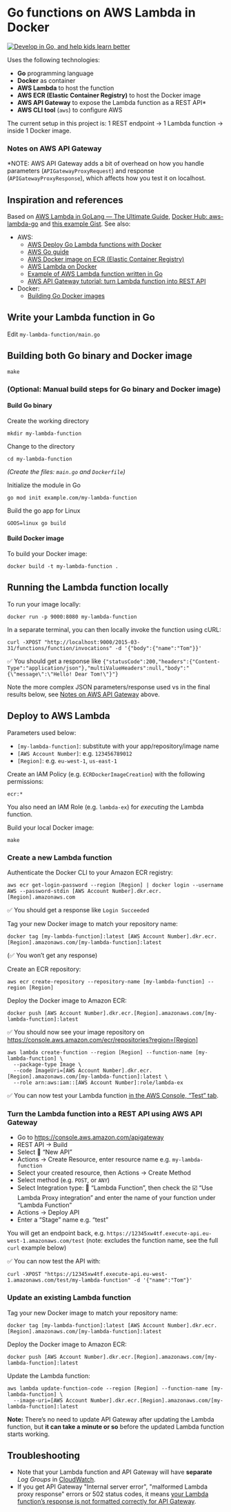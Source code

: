 # Go functions on AWS Lambda in Docker

[![Develop in Go, and help kids learn better](https://media.cdn.teamtailor.com/images/s3/teamtailor-production/gallery_picture/image_uploads/90c2c459-c30e-4f30-aea3-b7f5e47f52be/original.png)](https://jobs.binogi.com/jobs?department=Tech)

Uses the following technologies:

- **Go** programming language
- **Docker** as container
- **AWS Lambda** to host the function
- **AWS ECR (Elastic Container Registry)** to host the Docker image
- **AWS API Gateway** to expose the Lambda function as a REST API*
- **AWS CLI tool** (`aws`) to configure AWS

The current setup in this project is: 1 REST endpoint → 1 Lambda function → inside 1 Docker image.

### Notes on AWS API Gateway

*NOTE: AWS API Gateway adds a bit of overhead on how you handle parameters (`APIGatewayProxyRequest`) and response (`APIGatewayProxyResponse`), which affects how you test it on localhost.



## Inspiration and references

Based on [AWS Lambda in GoLang — The Ultimate Guide](https://www.softkraft.co/aws-lambda-in-golang/), [Docker Hub: aws-lambda-go](https://hub.docker.com/r/amazon/aws-lambda-go) and [this example Gist](https://gist.github.com/josephspurrier/05b9126279703a81122cba198df50d6f). See also:

- AWS:
	- [AWS Deploy Go Lambda functions with Docker](https://docs.aws.amazon.com/lambda/latest/dg/go-image.html)
	- [AWS Go guide](https://docs.aws.amazon.com/lambda/latest/dg/lambda-golang.html)
	- [AWS Docker image on ECR (Elastic Container Registry)](https://gallery.ecr.aws/lambda/go)
	- [AWS Lambda on Docker](https://docs.aws.amazon.com/lambda/latest/dg/configuration-images.html)
	- [Example of AWS Lambda function written in Go](https://docs.aws.amazon.com/lambda/latest/dg/golang-handler.html)
	- [AWS API Gateway tutorial: turn Lambda function into REST API](https://docs.aws.amazon.com/apigateway/latest/developerguide/api-gateway-create-api-as-simple-proxy-for-lambda.html)
- Docker:
	- [Building Go Docker images](https://docs.docker.com/language/golang/build-images/)


## Write your Lambda function in Go

Edit `my-lambda-function/main.go`


## Building both Go binary and Docker image

    make


### (Optional: Manual build steps for Go binary and Docker image)

#### Build Go binary

Create the working directory

    mkdir my-lambda-function

Change to the directory

    cd my-lambda-function

_(Create the files: `main.go` and `Dockerfile`)_

Initialize the module in Go

    go mod init example.com/my-lambda-function

Build the go app for Linux

    GOOS=linux go build

#### Build Docker image

To build your Docker image:

    docker build -t my-lambda-function .


## Running the Lambda function locally

To run your image locally:

    docker run -p 9000:8080 my-lambda-function

In a separate terminal, you can then locally invoke the function using cURL:

    curl -XPOST "http://localhost:9000/2015-03-31/functions/function/invocations" -d '{"body":{"name":"Tom"}}'

✅ You should get a response like `{"statusCode":200,"headers":{"Content-Type":"application/json"},"multiValueHeaders":null,"body":"{\"message\":\"Hello! Dear Tom!\"}"}`

Note the more complex JSON parameters/response used vs in the final results below, see [Notes on AWS API Gateway](#notes-on-aws-api-gateway) above.


## Deploy to AWS Lambda

Parameters used below:

- `[my-lambda-function]`: substitute with your app/repository/image name
- `[AWS Account Number]`: e.g. `123456789012`
- `[Region]`: e.g. `eu-west-1`, `us-east-1`

Create an IAM Policy (e.g. `ECRDockerImageCreation`) with the following permissions:

    ecr:*

You also need an IAM Role (e.g. `lambda-ex`) for _executing_ the Lambda function.

Build your local Docker image:

    make

### Create a new Lambda function

Authenticate the Docker CLI to your Amazon ECR registry:

    aws ecr get-login-password --region [Region] | docker login --username AWS --password-stdin [AWS Account Number].dkr.ecr.[Region].amazonaws.com

✅ You should get a response like `Login Succeeded`

Tag your new Docker image to match your repository name:

    docker tag [my-lambda-function]:latest [AWS Account Number].dkr.ecr.[Region].amazonaws.com/[my-lambda-function]:latest

(✅ You won’t get any response)

Create an ECR repository:

    aws ecr create-repository --repository-name [my-lambda-function] --region [Region]

Deploy the Docker image to Amazon ECR:

    docker push [AWS Account Number].dkr.ecr.[Region].amazonaws.com/[my-lambda-function]:latest

✅ You should now see your image repository on https://console.aws.amazon.com/ecr/repositories?region=[Region]

    aws lambda create-function --region [Region] --function-name [my-lambda-function] \
      --package-type Image \
      --code ImageUri=[AWS Account Number].dkr.ecr.[Region].amazonaws.com/[my-lambda-function]:latest \
      --role arn:aws:iam::[AWS Account Number]:role/lambda-ex

✅ You can now test your Lambda function [in the AWS Console, “Test” tab](https://console.aws.amazon.com/lambda/home).

### Turn the Lambda function into a REST API using AWS API Gateway

- Go to https://console.aws.amazon.com/apigateway
- REST API → Build
- Select 🔘 “New API”
- Actions → Create Resource, enter resource name e.g. `my-lambda-function`
- Select your created resource, then Actions → Create Method
- Select method (e.g. `POST`, or `ANY`)
- Select Integration type: 🔘 “Lambda Function”, then check the ☑️ “Use Lambda Proxy integration” and enter the name of your function under “Lambda Function”
- Actions → Deploy API
- Enter a “Stage” name e.g. “test”

You will get an endpoint back, e.g. `https://12345xw4tf.execute-api.eu-west-1.amazonaws.com/test` (note: excludes the function name, see the full `curl` example below)

✅ You can now test the API with:

    curl -XPOST "https://12345xw4tf.execute-api.eu-west-1.amazonaws.com/test/my-lambda-function" -d '{"name":"Tom"}'

### Update an existing Lambda function

Tag your new Docker image to match your repository name:

    docker tag [my-lambda-function]:latest [AWS Account Number].dkr.ecr.[Region].amazonaws.com/[my-lambda-function]:latest

Deploy the Docker image to Amazon ECR:

    docker push [AWS Account Number].dkr.ecr.[Region].amazonaws.com/[my-lambda-function]:latest

Update the Lambda function:

    aws lambda update-function-code --region [Region] --function-name [my-lambda-function] \
      --image-uri=[AWS Account Number].dkr.ecr.[Region].amazonaws.com/[my-lambda-function]:latest

**Note:** There’s no need to update API Gateway after updating the Lambda function, but **it can take a minute or so** before the updated Lambda function starts working.


## Troubleshooting

- Note that your Lambda function and API Gateway will have **separate** *Log Groups* in [CloudWatch](https://console.aws.amazon.com/cloudwatch/home).
- If you get API Gateway "Internal server error", "malformed Lambda proxy response" errors or 502 status codes, it means [your Lambda function’s response is not formatted correctly for API Gateway](https://aws.amazon.com/premiumsupport/knowledge-center/malformed-502-api-gateway/).
